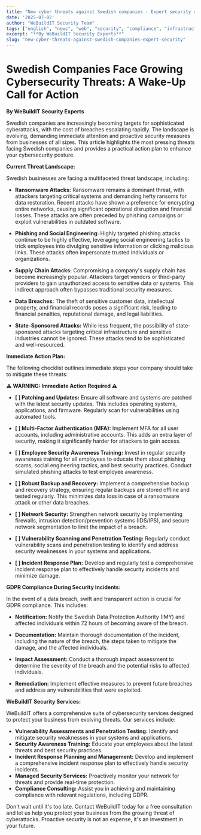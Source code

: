 ```yaml
---
title: "New cyber threats against Swedish companies - Expert security advice 2025"
date: '2025-07-02'
author: "WeBuildIT Security Team"
tags: ["english", "news", "web", "security", "compliance", "infrastructure"]
excerpt: "**By WeBuildIT Security Experts**"
slug: "new-cyber-threats-against-swedish-companies-expert-security"
---
```

# Swedish Companies Face Growing Cybersecurity Threats: A Wake-Up Call for Action

**By WeBuildIT Security Experts**

Swedish companies are increasingly becoming targets for sophisticated cyberattacks, with the cost of breaches escalating rapidly.  The landscape is evolving, demanding immediate attention and proactive security measures from businesses of all sizes.  This article highlights the most pressing threats facing Swedish companies and provides a practical action plan to enhance your cybersecurity posture.

**Current Threat Landscape:**

Swedish businesses are facing a multifaceted threat landscape, including:

* **Ransomware Attacks:**  Ransomware remains a dominant threat, with attackers targeting critical systems and demanding hefty ransoms for data restoration.  Recent attacks have shown a preference for encrypting entire networks, causing significant operational disruption and financial losses.  These attacks are often preceded by phishing campaigns or exploit vulnerabilities in outdated software.

* **Phishing and Social Engineering:**  Highly targeted phishing attacks continue to be highly effective, leveraging social engineering tactics to trick employees into divulging sensitive information or clicking malicious links.  These attacks often impersonate trusted individuals or organizations.

* **Supply Chain Attacks:**  Compromising a company's supply chain has become increasingly popular. Attackers target vendors or third-party providers to gain unauthorized access to sensitive data or systems. This indirect approach often bypasses traditional security measures.

* **Data Breaches:**  The theft of sensitive customer data, intellectual property, and financial records poses a significant risk, leading to financial penalties, reputational damage, and legal liabilities.

* **State-Sponsored Attacks:** While less frequent, the possibility of state-sponsored attacks targeting critical infrastructure and sensitive industries cannot be ignored. These attacks tend to be sophisticated and well-resourced.

**Immediate Action Plan:**

The following checklist outlines immediate steps your company should take to mitigate these threats:

**⚠️ WARNING: Immediate Action Required ⚠️**

* **[ ] Patching and Updates:**  Ensure all software and systems are patched with the latest security updates. This includes operating systems, applications, and firmware.  Regularly scan for vulnerabilities using automated tools.

* **[ ] Multi-Factor Authentication (MFA):**  Implement MFA for all user accounts, including administrative accounts. This adds an extra layer of security, making it significantly harder for attackers to gain access.

* **[ ] Employee Security Awareness Training:**  Invest in regular security awareness training for all employees to educate them about phishing scams, social engineering tactics, and best security practices.  Conduct simulated phishing attacks to test employee awareness.

* **[ ] Robust Backup and Recovery:**  Implement a comprehensive backup and recovery strategy, ensuring regular backups are stored offline and tested regularly.  This minimizes data loss in case of a ransomware attack or other data breaches.

* **[ ] Network Security:**  Strengthen network security by implementing firewalls, intrusion detection/prevention systems (IDS/IPS), and secure network segmentation to limit the impact of a breach.

* **[ ] Vulnerability Scanning and Penetration Testing:** Regularly conduct vulnerability scans and penetration testing to identify and address security weaknesses in your systems and applications.

* **[ ] Incident Response Plan:** Develop and regularly test a comprehensive incident response plan to effectively handle security incidents and minimize damage.


**GDPR Compliance During Security Incidents:**

In the event of a data breach, swift and transparent action is crucial for GDPR compliance.  This includes:

* **Notification:**  Notify the Swedish Data Protection Authority (IMY) and affected individuals within 72 hours of becoming aware of the breach.

* **Documentation:**  Maintain thorough documentation of the incident, including the nature of the breach, the steps taken to mitigate the damage, and the affected individuals.

* **Impact Assessment:**  Conduct a thorough impact assessment to determine the severity of the breach and the potential risks to affected individuals.

* **Remediation:**  Implement effective measures to prevent future breaches and address any vulnerabilities that were exploited.

**WeBuildIT Security Services:**

WeBuildIT offers a comprehensive suite of cybersecurity services designed to protect your business from evolving threats. Our services include:

* **Vulnerability Assessments and Penetration Testing:** Identify and mitigate security weaknesses in your systems and applications.
* **Security Awareness Training:** Educate your employees about the latest threats and best security practices.
* **Incident Response Planning and Management:** Develop and implement a comprehensive incident response plan to effectively handle security incidents.
* **Managed Security Services:** Proactively monitor your network for threats and provide real-time protection.
* **Compliance Consulting:** Assist you in achieving and maintaining compliance with relevant regulations, including GDPR.

Don't wait until it's too late. Contact WeBuildIT today for a free consultation and let us help you protect your business from the growing threat of cyberattacks.  Proactive security is not an expense, it's an investment in your future.
